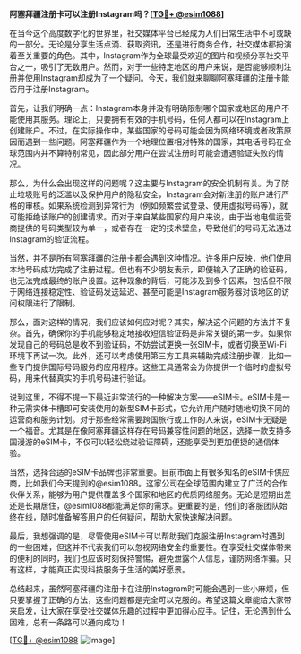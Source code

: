**阿塞拜疆注册卡可以注册Instagram吗？[[TG💪+ @esim1088](https://t.me/s/esim1088)]**

在当今这个高度数字化的世界里，社交媒体平台已经成为人们日常生活中不可或缺的一部分。无论是分享生活点滴、获取资讯，还是进行商务合作，社交媒体都扮演着至关重要的角色。其中，Instagram作为全球最受欢迎的图片和视频分享社交平台之一，吸引了无数用户。然而，对于一些特定地区的用户来说，是否能够顺利注册并使用Instagram却成为了一个疑问。今天，我们就来聊聊阿塞拜疆的注册卡能否用于注册Instagram。

首先，让我们明确一点：Instagram本身并没有明确限制哪个国家或地区的用户不能使用其服务。理论上，只要拥有有效的手机号码，任何人都可以在Instagram上创建账户。不过，在实际操作中，某些国家的号码可能会因为网络环境或者政策原因而遇到一些问题。阿塞拜疆作为一个地理位置相对特殊的国家，其电话号码在全球范围内并不算特别常见，因此部分用户在尝试注册时可能会遭遇验证失败的情况。

那么，为什么会出现这样的问题呢？这主要与Instagram的安全机制有关。为了防止垃圾账号的泛滥以及保护用户的隐私安全，Instagram会对新注册的账户进行严格的审核。如果系统检测到异常行为（例如频繁尝试登录、使用虚拟号码等），就可能拒绝该账户的创建请求。而对于来自某些国家的用户来说，由于当地电信运营商提供的号码类型较为单一，或者存在一定的技术壁垒，导致他们的号码无法通过Instagram的验证流程。

当然，并不是所有阿塞拜疆的注册卡都会遇到这种情况。许多用户反映，他们使用本地号码成功完成了注册过程。但也有不少朋友表示，即便输入了正确的验证码，也无法完成最终的账户设置。这种现象的背后，可能涉及到多个因素，包括但不限于网络连接稳定性、验证码发送延迟、甚至可能是Instagram服务器对该地区的访问权限进行了限制。

那么，面对这样的情况，我们应该如何应对呢？其实，解决这个问题的方法并不复杂。首先，确保你的手机能够稳定地接收短信验证码是非常关键的第一步。如果你发现自己的号码总是收不到验证码，不妨尝试更换一张SIM卡，或者切换至Wi-Fi环境下再试一次。此外，还可以考虑使用第三方工具来辅助完成注册步骤，比如一些专门提供国际号码服务的应用程序。这些工具通常会为你提供一个临时的虚拟号码，用来代替真实的手机号码进行验证。

说到这里，不得不提一下最近非常流行的一种解决方案——eSIM卡。eSIM卡是一种无需实体卡槽即可安装使用的新型SIM卡形式，它允许用户随时随地切换不同的运营商和服务计划。对于那些经常需要跨国旅行或工作的人来说，eSIM卡无疑是一个福音。尤其是在像阿塞拜疆这样存在号码兼容性问题的地区，选择一款支持多国漫游的eSIM卡，不仅可以轻松绕过验证障碍，还能享受到更加便捷的通信体验。

当然，选择合适的eSIM卡品牌也非常重要。目前市面上有很多知名的eSIM卡供应商，比如我们今天提到的@esim1088。这家公司在全球范围内建立了广泛的合作伙伴关系，能够为用户提供覆盖多个国家和地区的优质网络服务。无论是短期出差还是长期居住，@esim1088都能满足你的需求。更重要的是，他们的客服团队始终在线，随时准备解答用户的任何疑问，帮助大家快速解决问题。

最后，我想强调的是，尽管使用eSIM卡可以帮助我们克服注册Instagram时遇到的一些困难，但这并不代表我们可以忽视网络安全的重要性。在享受社交媒体带来的便利的同时，我们也应该时刻保持警惕，避免泄露个人信息，谨防网络诈骗。只有这样，才能真正实现科技服务于生活的美好愿景。

总结起来，虽然阿塞拜疆的注册卡在注册Instagram时可能会遇到一些小麻烦，但只要掌握了正确的方法，这些问题都是完全可以克服的。希望这篇文章能给大家带来启发，让大家在享受社交媒体乐趣的过程中更加得心应手。记住，无论遇到什么困难，总有一条路可以通向成功！

[[TG💪+ @esim1088](https://t.me/s/esim1088) ![Image](https://i.postimg.cc/4NQfJmqS/Snipaste-2025-05-13-00-14-12.png)]